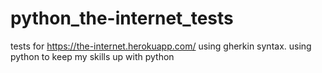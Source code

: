 # python_the-internet_tests
tests for  https://the-internet.herokuapp.com/ using gherkin syntax. using python to keep my skills up with python
